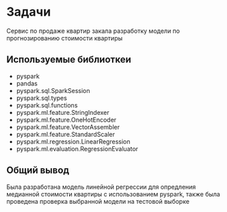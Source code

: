 # Задачи
Сервис по продаже квартир закала разработку модели по прогнозированию стоимости квартиры 
## Используемые библиоткеи
* pyspark
* pandas
* pyspark.sql.SparkSession
* pyspark.sql.types
* pyspark.sql.functions
* pyspark.ml.feature.StringIndexer
* pyspark.ml.feature.OneHotEncoder
* pyspark.ml.feature.VectorAssembler
* pyspark.ml.feature.StandardScaler
* pyspark.ml.regression.LinearRegression
* pyspark.ml.evaluation.RegressionEvaluator

## Общий вывод
Была разработана модель линейной регрессии для опредления медианной стоимости квартиры с использованием
pyspark, также была проведена проверка выбранной модели на тестовой выборке
